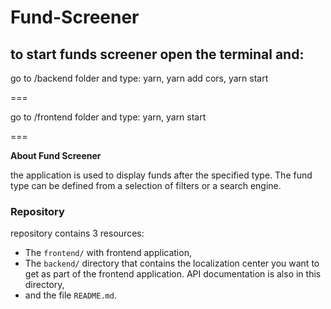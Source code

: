 # Fund-Screener

## to start funds screener open the terminal and:


go to  /backend folder and type: yarn, yarn add cors,  yarn start

===

go to /frontend folder and type: yarn, yarn start

===

**About Fund Screener**

the application is used to display funds after the specified type. The fund type can be defined from a selection of filters or a search engine.
### Repository

repository contains 3 resources:
- The `frontend/` with frontend application,
- The `backend/` directory that contains the localization center you want to get as part of the frontend application. API documentation is also in this directory,
- and the file `README.md`.

